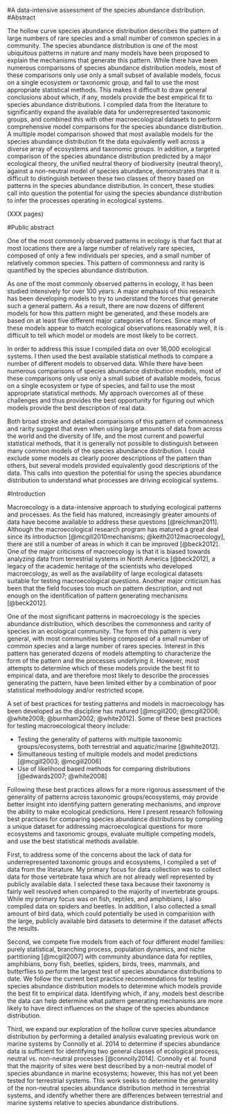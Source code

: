 #A data-intensive assessment of the species abundance distribution.
#Abstract
<!-- 350 words or less, no subheading, citations, drawings, diagrams, tables, or abbreviations.  Include total number of pages in the paper (including preliminary pages and appendices) in parentheses at the end, do not use boldface on the abstract title, see sample in Appendix A of grad school Pub Guide.-->
The hollow curve species abundance distribution describes the pattern of large numbers of rare species and a small number of common species in a community.  The species abundance distribution is one of the most ubiquitous patterns in nature and many models have been proposed to explain the mechanisms that generate this pattern. While there have been numerous comparisons of species abundance distribution models, most of these comparisons only use only a small subset of available models, focus on a single ecosystem or taxonomic group, and fail to use the most appropriate statistical methods. This makes it difficult to draw general conclusions about which, if any, models provide the best empirical fit to species abundance distributions. I compiled data from the literature to significantly expand the available data for underrepresented taxonomic groups, and combined this with other macroecological datasets to perform comprehensive model comparisons for the species abundance distribution. A multiple model comparison showed that most available models for the species abundance distribution fit the data equivalently well across a diverse array of ecosystems and taxonomic groups. In addition, a targeted comparison of the species abundance distribution predicted by a major ecological theory, the unified neutral theory of biodiversity (neutral theory), against a non-neutral model of species abundance, demonstrates that it is difficult to distinguish between these two classes of theory based on patterns in the species abundance distribution. In concert, these studies call into question the potential for using the species abundance distribution to infer the processes operating in ecological systems.

(XXX pages)

#Public abstract
<!-- One page, written in the style of an executive summary, whatever that means.  Explains in common language the research objective and societal benefits, see Appendix A -->
One of the most commonly observed patterns in ecology is that fact that at most locations there are a large number of relatively rare species, composed of only a few individuals per species, and a small number of relatively common species. This pattern of commonness and rarity is quantified by the species abundance distribution.

As one of the most commonly observed patterns in ecology, it has been studied intensively for over 100 years. A major emphasis of this research has been developing models to try to understand the forces that generate such a general pattern. As a result, there are now dozens of different models for how this pattern might be generated, and these models are based on at least five different major categories of forces. Since many of these models appear to match ecological observations reasonably well, it is difficult to tell which model or models are most likely to be correct.

In order to address this issue I compiled data on over 16,000 ecological systems. I then used the best available statistical methods to compare a number of different models to observed data. While there have been numerous comparisons of species abundance distribution models, most of these comparisons only use only a small subset of available models, focus on a single ecosystem or type of species, and fail to use the most appropriate statistical methods. My approach overcomes all of these challenges and thus provides the best opportunity for figuring out which models provide the best description of real data.

Both broad stroke and detailed comparisons of this pattern of commonness and rarity suggest that even when using large amounts of data from across the world and the diversity of life, and the most current and powerful statistical methods, that it is generally not possible to distinguish between many common models of the species abundance distribution. I could exclude some models as clearly poorer descriptions of the pattern than others, but several models provided equivalently good descriptions of the data. This calls into question the potential for using the species abundance distribution to understand what processes are driving ecological systems.

#Introduction
<!--Overarching introduction that ties all three chapters together -->
Macroecology is a data-intensive approach to studying ecological patterns and processes. As the field has matured, increasingly greater amounts of data have become available to address these questions [@reichman2011].  Although the macroecological research program has matured a great deal since its introduction [@mcgill2010mechanisms; @keith2012macroecology], there are still a number of areas in which it can be improved [@beck2012]. One of the major criticisms of macroecology is that it is biased towards analyzing data from terrestrial systems in North America [@beck2012], a legacy of the academic heritage of the scientists who developed macroecology, as well as the availability of large ecological datasets suitable for testing macroecological questions.  Another major criticism has been that the field focuses too much on pattern description, and not enough on the identification of pattern generating mechanisms [@beck2012].
<!-- cite some of the recent critiques and directional papers -->

One of the most significant patterns in macroecology is the species abundance distribution, which describes the commonness and rarity of species in an ecological community. The form of this pattern is very general, with most communities being composed of a small number of common species and a large number of rares species. Interest in this pattern has generated dozens of models attempting to characterize the form of the pattern and the processes underlying it. However, most attempts to determine which of these models provide the best fit to empirical data, and are therefore most likely to describe the processes generating the pattern, have been limited either by a combination of poor statistical methodology and/or restricted scope.

A set of best practices for testing patterns and models in macroecology has been developed as the discipline has matured [@mcgill200; @mcgill2006; @white2008; @burnham2002; @white2012]. Some of these best practices for testing macroecological theory include: <!--citations-->  
* Testing the generality of patterns with multiple taxonomic groups/ecosystems, both terrestrial and aquatic/marine [@white2012].
* Simultaneous testing of multiple models and model predictions [@mcgill2003; @mcgill2006]
* Use of likelihood based methods for comparing distributions [@edwards2007; @white2008]

Following these best practices allows for a more rigorous assessment of the generality of patterns across taxonomic groups/ecosystems, may provide better insight into identifying pattern generating mechanisms, and improve the ability to make ecological predictions. Here I present research following best practices for comparing species abundance distributions by compiling a unique dataset for addressing macroecological questions for more ecosystems and taxonomic groups, evaluate multiple competing models, and use the best statistical methods available.

First, to address some of the concerns about the lack of data for underrepresented taxonomic groups and ecosystems, I compiled a set of data from the literature.  My primary focus for data collection was to collect data for those vertebrate taxa which are not already well represented by publicly available data.  I selected these taxa because their taxonomy is fairly well resolved when compared to the majority of invertebrate groups.  While my primary focus was on fish, reptiles, and amphibians, I also compiled data on spiders and beetles.  In addition, I also collected a small amount of bird data, which could potentially be used in comparision with the large, publicly available bird datasets to determine if the dataset affects the results.

Second,  we compete five models from each of four different model families: purely statistical, branching process, population dynamics, and niche partitioning [@mcgill2007] with community abundance data for reptiles, amphibians, bony fish, beetles, spiders, birds, trees, mammals, and butterflies to perform the largest test of species abundance distributions to date. We follow the current best practice recommendations for testing species abundance distribution models to determine which models provide the best fit to empirical data.  Identifying which, if any, models best describe the data can help determine what pattern generating mechanisms are more likely to have direct influences on the shape of the species abundance distribution.

Third, we expand our exploration of the hollow curve species abundance distribution by performing a detailed analysis evaluating previous work on marine systems by Connolly et al. 2014 to determine if species abundance data is sufficient for identifying two general classes of ecological process, neutral vs. non-neutral processes [@connolly2014]. Connolly et al. found that the majority of sites were best described by a non-neutral model of species abundance in marine ecosystems; however, this has not yet been tested for terrestrial systems. This work seeks to determine the generality of the non-neutral species abundance distribution method in terrestrial systems, and identify whether there are differences between terrestrial and marine systems relative to species abundance distributions.
